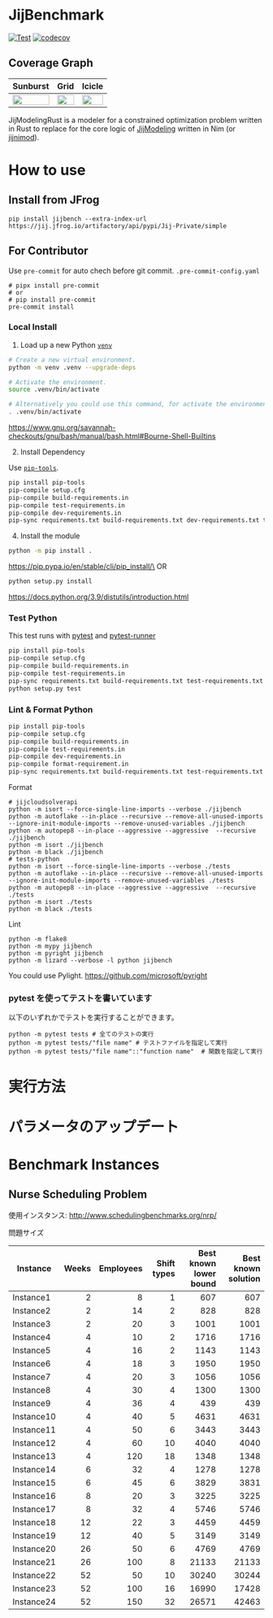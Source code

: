# JijBenchmark

[![Test](https://github.com/Jij-Inc/JijBenchmark/actions/workflows/python-test.yml/badge.svg)](https://github.com/Jij-Inc/JijBenchmark/actions/workflows/python-test.yml)
[![codecov](https://codecov.io/gh/Jij-Inc/JijBenchmark/branch/main/graph/badge.svg?token=55341HSOIB)](https://codecov.io/gh/Jij-Inc/JijBenchmark)

## Coverage Graph

| **Sunburst**                                                                                                                                                                   | **Grid**                                                                                                                                                                   | **Icicle**                                                                                                                                                                   |
| ------------------------------------------------------------------------------------------------------------------------------------------------------------------------------ | -------------------------------------------------------------------------------------------------------------------------------------------------------------------------- | ---------------------------------------------------------------------------------------------------------------------------------------------------------------------------- |
| <a href="https://codecov.io/gh/Jij-Inc/JijBenchmark"><img src="https://codecov.io/gh/Jij-Inc/JijBenchmark/branch/main/graphs/sunburst.svg?token=55341HSOIB" width="100%"/></a> | <a href="https://codecov.io/gh/Jij-Inc/JijBenchmark"><img src="https://codecov.io/gh/Jij-Inc/JijBenchmark/branch/main/graphs/tree.svg?token=55341HSOIB" width="100%"/></a> | <a href="https://codecov.io/gh/Jij-Inc/JijBenchmark"><img src="https://codecov.io/gh/Jij-Inc/JijBenchmark/branch/main/graphs/icicle.svg?token=55341HSOIB" width="100%"/></a> |

JijModelingRust is a modeler for a constrained optimization problem written in Rust to replace for the core logic of [JijModeling](https://github.com/Jij-Inc/JijModeling) written in Nim (or [jijnimod](https://github.com/Jij-Inc/JijModeling/tree/master/jijnimod)).

# How to use

## Install from JFrog

```shell
pip install jijbench --extra-index-url https://jij.jfrog.io/artifactory/api/pypi/Jij-Private/simple
```

## For Contributor

Use `pre-commit` for auto chech before git commit.
`.pre-commit-config.yaml`

```
# pipx install pre-commit 
# or 
# pip install pre-commit
pre-commit install
```

### Local Install

1. Load up a new Python [`venv`](https://docs.python.org/3.9/library/venv.html)

```sh
# Create a new virtual environment.
python -m venv .venv --upgrade-deps
```

```sh
# Activate the environment.
source .venv/bin/activate
```

```sh
# Alternatively you could use this command, for activate the environment.
. .venv/bin/activate
```

https://www.gnu.org/savannah-checkouts/gnu/bash/manual/bash.html#Bourne-Shell-Builtins

2. Install Dependency

Use [`pip-tools`](https://github.com/jazzband/pip-tools).

```sh
pip install pip-tools
pip-compile setup.cfg
pip-compile build-requirements.in 
pip-compile test-requirements.in 
pip-compile dev-requirements.in 
pip-sync requirements.txt build-requirements.txt dev-requirements.txt test-requirements.txt 
```

4. Install the module

```sh
python -m pip install .
```

https://pip.pypa.io/en/stable/cli/pip_install/\
OR

```sh
python setup.py install
```

https://docs.python.org/3.9/distutils/introduction.html

### Test Python

This test runs with [pytest](https://docs.pytest.org/en/7.1.x/) and [pytest-runner](https://github.com/pytest-dev/pytest-runner/)

```sh
pip install pip-tools
pip-compile setup.cfg
pip-compile build-requirements.in 
pip-compile test-requirements.in 
pip-sync requirements.txt build-requirements.txt test-requirements.txt 
python setup.py test
```

### Lint & Format Python

```sh
pip install pip-tools
pip-compile setup.cfg
pip-compile build-requirements.in 
pip-compile test-requirements.in 
pip-compile dev-requirements.in 
pip-compile format-requirement.in
pip-sync requirements.txt build-requirements.txt test-requirements.txt dev-requirements.txt format-requirements.txt 
```

Format

```
# jijcloudsolverapi
python -m isort --force-single-line-imports --verbose ./jijbench
python -m autoflake --in-place --recursive --remove-all-unused-imports --ignore-init-module-imports --remove-unused-variables ./jijbench
python -m autopep8 --in-place --aggressive --aggressive  --recursive ./jijbench
python -m isort ./jijbench
python -m black ./jijbench
# tests-python
python -m isort --force-single-line-imports --verbose ./tests
python -m autoflake --in-place --recursive --remove-all-unused-imports --ignore-init-module-imports --remove-unused-variables ./tests
python -m autopep8 --in-place --aggressive --aggressive  --recursive ./tests
python -m isort ./tests
python -m black ./tests
```

Lint

```
python -m flake8
python -m mypy jijbench
python -m pyright jijbench
python -m lizard --verbose -l python jijbench
```

You could use Pylight.
https://github.com/microsoft/pyright

### pytest を使ってテストを書いています

以下のいずれかでテストを実行することができます。

```shell
python -m pytest tests # 全てのテストの実行
python -m pytest tests/"file name" # テストファイルを指定して実行
python -m pytest tests/"file name"::"function name"  # 関数を指定して実行
```

# 実行方法

# パラメータのアップデート

# Benchmark Instances

## Nurse Scheduling Problem

使用インスタンス: http://www.schedulingbenchmarks.org/nrp/

問題サイズ

| Instance   | Weeks | Employees | Shift types | Best known lower bound | Best known solution |
| ---------- | ----: | --------: | ----------: | ---------------------: | ------------------: |
| Instance1  |     2 |         8 |           1 |                    607 |                 607 |
| Instance2  |     2 |        14 |           2 |                    828 |                 828 |
| Instance3  |     2 |        20 |           3 |                   1001 |                1001 |
| Instance4  |     4 |        10 |           2 |                   1716 |                1716 |
| Instance5  |     4 |        16 |           2 |                   1143 |                1143 |
| Instance6  |     4 |        18 |           3 |                   1950 |                1950 |
| Instance7  |     4 |        20 |           3 |                   1056 |                1056 |
| Instance8  |     4 |        30 |           4 |                   1300 |                1300 |
| Instance9  |     4 |        36 |           4 |                    439 |                 439 |
| Instance10 |     4 |        40 |           5 |                   4631 |                4631 |
| Instance11 |     4 |        50 |           6 |                   3443 |                3443 |
| Instance12 |     4 |        60 |          10 |                   4040 |                4040 |
| Instance13 |     4 |       120 |          18 |                   1348 |                1348 |
| Instance14 |     6 |        32 |           4 |                   1278 |                1278 |
| Instance15 |     6 |        45 |           6 |                   3829 |                3831 |
| Instance16 |     8 |        20 |           3 |                   3225 |                3225 |
| Instance17 |     8 |        32 |           4 |                   5746 |                5746 |
| Instance18 |    12 |        22 |           3 |                   4459 |                4459 |
| Instance19 |    12 |        40 |           5 |                   3149 |                3149 |
| Instance20 |    26 |        50 |           6 |                   4769 |                4769 |
| Instance21 |    26 |       100 |           8 |                  21133 |               21133 |
| Instance22 |    52 |        50 |          10 |                  30240 |               30244 |
| Instance23 |    52 |       100 |          16 |                  16990 |               17428 |
| Instance24 |    52 |       150 |          32 |                  26571 |               42463 |
